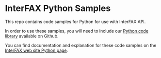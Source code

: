 # InterFAX Python Samples

This repo contains code samples for Python for use with InterFAX API. 

In order to use these samples, you will need to include our [Python code library](https://github.com/interfax/interfax-python) available on Github.

You can find documentation and explanation for these code samples on the [InterFAX web site Python page](https://www.interfax.net/en/dev/python).
